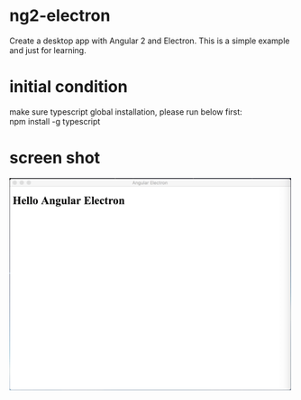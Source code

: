 # ng2-electron

Create a desktop app with Angular 2 and Electron. This is a simple example and just for learning.

# initial condition
make sure typescript global installation, please run below first:  
npm install -g typescript

# screen shot

![](./screenshot.png)